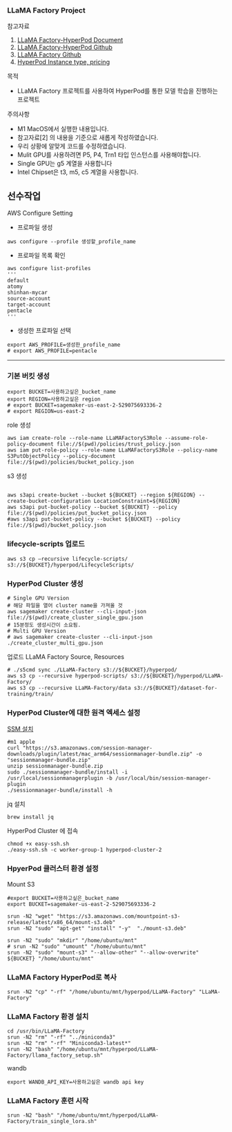 ### LLaMA Factory Project

참고자료 
1. [LLaMA Factory-HyperPod Document](https://aws.amazon.com/cn/blogs/china/easily-fine-tune-large-models-using-llama-factory-on-sagemaker-hyperpod/)
2. [LLaMA Factory-HyperPod Github](https://github.com/mz-heesun/Easy_Fintune_LLM_using_SageMaker_with_LLama_Factory)
3. [LLaMA Factory Github](https://github.com/hiyouga/LLaMA-Factory)
4. [HyperPod Instance type, pricing](https://aws.amazon.com/ko/sagemaker/pricing/)


목적 
- LLaMA Factory 프로젝트를 사용하여 HyperPod를 통한 모델 학습을 진행하는 프로젝트

주의사항
- M1 MacOS에서 실행한 내용입니다.
- 참고자료[2] 의 내용을 기준으로 새롭게 작성하였습니다.
- 우리 상황에 알맞게 코드를 수정하였습니다.
- Mulit GPU를 사용하려면 P5, P4, Trn1 타입 인스턴스를 사용해야합니다.
- Single GPU는 g5 계열을 사용합니다
- Intel Chipset은 t3, m5, c5 계열을 사용합니다.


## 선수작업
AWS Configure Setting
- 프로파일 생성
```shell
aws configure --profile 생성할_profile_name
```
- 프로파일 목록 확인
```shell
aws configure list-profiles
'''
default
atomy
shinhan-mycar
source-account
target-account
pentacle
'''
```
- 생성한 프로파일 선택
```shell
export AWS_PROFILE=생성한_profile_name
# export AWS_PROFILE=pentacle
```

---

### 기본 버킷 생성
```shell
export BUCKET=사용하고싶은_bucket_name
export REGION=사용하고싶은 region
# export BUCKET=sagemaker-us-east-2-529075693336-2
# export REGION=us-east-2
```
role 생성
```shell
aws iam create-role --role-name LLaMAFactoryS3Role --assume-role-policy-document file://$(pwd)/policies/trust_policy.json
aws iam put-role-policy --role-name LLaMAFactoryS3Role --policy-name S3PutObjectPolicy --policy-document file://$(pwd)/policies/bucket_policy.json
```

s3 생성
```shell

aws s3api create-bucket --bucket ${BUCKET} --region ${REGION} --create-bucket-configuration LocationConstraint=${REGION}
aws s3api put-bucket-policy --bucket ${BUCKET} --policy file://$(pwd)/policies/put_bucket_policy.json
#aws s3api put-bucket-policy --bucket ${BUCKET} --policy file://$(pwd)/bucket_policy.json
```

### lifecycle-scripts 업로드
```shell
aws s3 cp —recursive lifecycle-scripts/ s3://${BUCKET}/hyperpod/LifecycleScripts/
```

### HyperPod Cluster 생성
```shell
# Single GPU Version
# 해당 파일을 열어 cluster name을 가져올 것 
aws sagemaker create-cluster --cli-input-json file://$(pwd)/create_cluster_single_gpu.json
# 15분정도 생성시간이 소요됨.
# Multi GPU Version
# aws sagemaker create-cluster --cli-input-json ./create_cluster_multi_gpu.json
```

업로드 LLaMA Factory Source, Resources
```shell
# ./s5cmd sync ./LLaMA-Factory s3://${BUCKET}/hyperpod/
aws s3 cp --recursive hyperpod-scripts/ s3://${BUCKET}/hyperpod/LLaMA-Factory/
aws s3 cp --recursive LLaMA-Factory/data s3://${BUCKET}/dataset-for-training/train/
```

### HyperPod Cluster에 대한 원격 엑세스 설정
[SSM 설치](https://docs.aws.amazon.com/ko_kr/systems-manager/latest/userguide/install-plugin-macos-overview.html)
```shell
#m1 apple
curl "https://s3.amazonaws.com/session-manager-downloads/plugin/latest/mac_arm64/sessionmanager-bundle.zip" -o "sessionmanager-bundle.zip"
unzip sessionmanager-bundle.zip
sudo ./sessionmanager-bundle/install -i /usr/local/sessionmanagerplugin -b /usr/local/bin/session-manager-plugin
./sessionmanager-bundle/install -h
```

jq 설치 
```shell
brew install jq
```

HyperPod Cluster 에 접속
```shell
chmod +x easy-ssh.sh
./easy-ssh.sh -c worker-group-1 hyperpod-cluster-2
```

### HpyerPod 클러스터 환경 설정


Mount S3
```shell
#export BUCKET=사용하고싶은_bucket_name
export BUCKET=sagemaker-us-east-2-529075693336-2

srun -N2 "wget" "https://s3.amazonaws.com/mountpoint-s3-release/latest/x86_64/mount-s3.deb"
srun -N2 "sudo" "apt-get" "install" "-y"  "./mount-s3.deb"

srun -N2 "sudo" "mkdir" "/home/ubuntu/mnt"
# srun -N2 "sudo" "umount" "/home/ubuntu/mnt"
srun -N2 "sudo" "mount-s3" "--allow-other" "--allow-overwrite" ${BUCKET} "/home/ubuntu/mnt"
```

### LLaMA Factory HyperPod로 복사 
```shell
srun -N2 "cp" "-rf" "/home/ubuntu/mnt/hyperpod/LLaMA-Factory" "LLaMA-Factory"
```

### LLaMA Factory 환경 설치 
```shell
cd /usr/bin/LLaMA-Factory
srun -N2 "rm" "-rf" "../miniconda3"
srun -N2 "rm" "-rf" "Miniconda3-latest*"
srun -N2 "bash" "/home/ubuntu/mnt/hyperpod/LLaMA-Factory/llama_factory_setup.sh"
```

wandb
```shell
export WANDB_API_KEY=사용하고싶은 wandb api key
```

### LLaMA Factory 훈련 시작
```shell
srun -N2 "bash" "/home/ubuntu/mnt/hyperpod/LLaMA-Factory/train_single_lora.sh"
```

